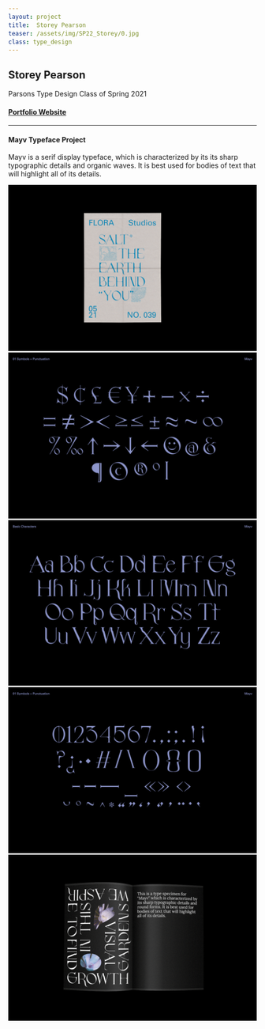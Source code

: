 ```yaml
---
layout: project
title:  Storey Pearson
teaser: /assets/img/SP22_Storey/0.jpg
class: type_design
---
```

## Storey Pearson ##
Parsons Type Design Class of Spring 2021

#### [Portfolio Website](https://storeypearson.com) ####

---
#### Mayv Typeface Project ####
Mayv is a serif display typeface, which is characterized by its its sharp typographic details and organic waves. It is best used for bodies of text that will highlight all of its details. 

![image1](/assets/img/SP22_Storey/1.png)
![image1](/assets/img/SP22_Storey/2.png)
![image1](/assets/img/SP22_Storey/3.png)
![image1](/assets/img/SP22_Storey/4.png)
![image1](/assets/img/SP22_Storey/5.png)
